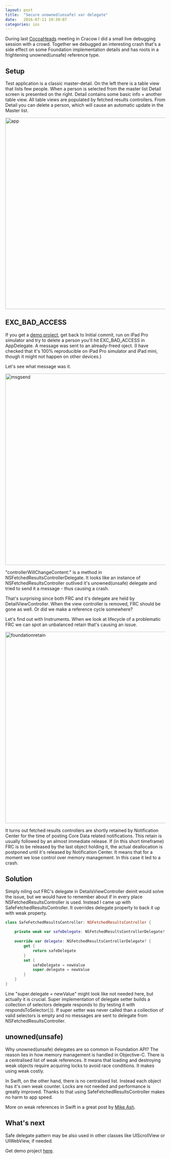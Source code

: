 ```yaml
---
layout: post
title:  "Secure unowned(unsafe) var delegate"
date:   2016-07-11 19:39:07
categories: ios
---
```


During last [CocoaHeads][cocoaheads] meeting in Cracow I did a small live debugging session with a crowd. Together we debugged an interesting crash that's a side effect on some Foundation implementation details and has roots in a frightening unowned(unsafe) reference type.

## Setup

Test application is a classic master-detail. On the left there is a table view that lists few people. When a person is selected from the master list Detail screen is presented on the right. Detail contains some basic info + another table view. All table views are populated by fetched results controllers. From Detail you can delete a person, which will cause an automatic update in the Master list.

<img width="600" alt="app" src="https://cloud.githubusercontent.com/assets/3668771/16743340/1b174f7a-47ac-11e6-878e-350c38943836.png">

## EXC_BAD_ACCESS

If you get a [demo project][github], get back to Initial commit, run on iPad Pro simulator and try to delete a person you'll hit EXC_BAD_ACCESS in AppDelegate.  A message was sent to an already-freed oject. (I have checked that it's 100% reproducible on iPad Pro simulator and iPad mini, though it might not happen on other devices.)

Let's see what message was it.

<img width="600" alt="msgsend" src="https://cloud.githubusercontent.com/assets/3668771/16744685/78d54710-47b2-11e6-9267-99459b598999.png">

"controllerWillChangeContent:" is a method in NSFetchedResultsControllerDelegate. It looks like an instance of NSFetchedResultsController outlived it's unowned(unsafe) delegate and tried to send it a message - thus causing a crash.

That's surprising since both FRC and it's delegate are held by DetailViewController. When the view controller is removed, FRC should be gone as well. Or did we make a reference cycle somewhere? 

Let's find out with Instruments. When we look at lifecycle of a problematic FRC we can spot an unbalanced retain that's causing an issue.

<img width="600" alt="foundationretain" src="https://cloud.githubusercontent.com/assets/3668771/16745689/461f7ef8-47b7-11e6-9049-69b6e523f505.png">

It turns out fetched results controllers are shortly retained by Notification Center for the time of posting Core Data related notifications. This retain is usually followed by an almost immediate release. If (in this short timeframe) FRC is to be released by the last object holding it, the actual deallocation is postponed until it's released by Notification Center. It means that for a moment we lose control over memory management. In this case it led to a crash. 

## Solution

Simply niling out FRC's delegate in DetailsViewController deinit would solve the issue, but we would have to remember about if in every place NSFetchedResultsController is used. Instead I came up with SafeFetchedResultsController. It overrides delegate property to back it up with weak property.

``` swift   
class SafeFetchedResultsController: NSFetchedResultsController {
    
    private weak var safeDelegate: NSFetchedResultsControllerDelegate?
    
    override var delegate: NSFetchedResultsControllerDelegate? {
        get {
            return safeDelegate
        }
        set {
            safeDelegate = newValue
            super.delegate = newValue
        }
    }
}
```   

Line "super.delegate = newValue" might look like not needed here, but actually it is crucial. Super implementation of delegate setter builds a collection of selectors delegate responds to (by testing it with respondsToSelector(:)). If super setter was never called than a collection of valid selectors is empty and no messages are sent to delegate from NSFetchedResultsController.

## unowned(unsafe)

Why unowned(unsafe) delegates are so common in Foundation API? The reason lies in how memory management is handled in Objective-C. There is a centralised list of weak references. It means that loading and destroying weak objects require acquiring locks to avoid race conditions. It makes using weak costly. 

In Swift, on the other hand, there is no centralised list. Instead each object has it's own weak counter. Locks are not needed and performance is greatly improved. Thanks to that using SafeFetchedResultsController makes no harm to app speed.

More on weak references in Swift in a great post by [Mike Ash][mikeash].

## What's next

Safe delegate pattern may be also used in other classes like UIScrollView or UIWebView, if needed.

Get demo project [here][github]. 

[cocoaheads]: http://www.meetup.com/CocoaHeads-Krakow/
[github]: https://github.com/danielgarbien/FetchedResultsCrash
[mikeash]: https://www.mikeash.com/pyblog/friday-qa-2015-12-11-swift-weak-references.html
